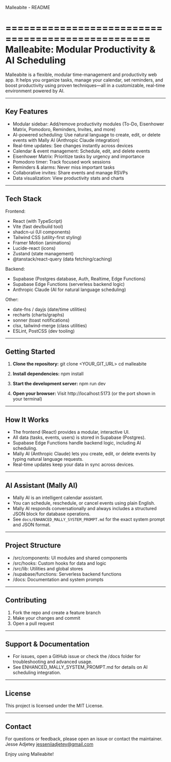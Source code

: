 Malleabite - README

==================================================
Malleabite: Modular Productivity & AI Scheduling
==================================================

Malleabite is a flexible, modular time-management and productivity web app. It helps you organize tasks, manage your calendar, set reminders, and boost productivity using proven techniques—all in a customizable, real-time environment powered by AI.

----------------------
Key Features
----------------------
- Modular sidebar: Add/remove productivity modules (To-Do, Eisenhower Matrix, Pomodoro, Reminders, Invites, and more)
- AI-powered scheduling: Use natural language to create, edit, or delete events with Mally AI (Anthropic Claude integration)
- Real-time updates: See changes instantly across devices
- Calendar & event management: Schedule, edit, and delete events
- Eisenhower Matrix: Prioritize tasks by urgency and importance
- Pomodoro timer: Track focused work sessions
- Reminders & alarms: Never miss important tasks
- Collaborative invites: Share events and manage RSVPs
- Data visualization: View productivity stats and charts

----------------------
Tech Stack
----------------------
Frontend:
- React (with TypeScript)
- Vite (fast dev/build tool)
- shadcn-ui (UI components)
- Tailwind CSS (utility-first styling)
- Framer Motion (animations)
- Lucide-react (icons)
- Zustand (state management)
- @tanstack/react-query (data fetching/caching)

Backend:
- Supabase (Postgres database, Auth, Realtime, Edge Functions)
- Supabase Edge Functions (serverless backend logic)
- Anthropic Claude (AI for natural language scheduling)

Other:
- date-fns / dayjs (date/time utilities)
- recharts (charts/graphs)
- sonner (toast notifications)
- clsx, tailwind-merge (class utilities)
- ESLint, PostCSS (dev tooling)

----------------------
Getting Started
----------------------
1. **Clone the repository:**
   git clone <YOUR_GIT_URL>
   cd malleabite

2. **Install dependencies:**
   npm install

3. **Start the development server:**
   npm run dev

4. **Open your browser:**
   Visit http://localhost:5173 (or the port shown in your terminal)


----------------------
How It Works
----------------------
- The frontend (React) provides a modular, interactive UI.
- All data (tasks, events, users) is stored in Supabase (Postgres).
- Supabase Edge Functions handle backend logic, including AI scheduling.
- Mally AI (Anthropic Claude) lets you create, edit, or delete events by typing natural language requests.
- Real-time updates keep your data in sync across devices.

----------------------
AI Assistant (Mally AI)
----------------------
- Mally AI is an intelligent calendar assistant.
- You can schedule, reschedule, or cancel events using plain English.
- Mally AI responds conversationally and always includes a structured JSON block for database operations.
- See `docs/ENHANCED_MALLY_SYSTEM_PROMPT.md` for the exact system prompt and JSON format.

----------------------
Project Structure
----------------------
- /src/components: UI modules and shared components
- /src/hooks: Custom hooks for data and logic
- /src/lib: Utilities and global stores
- /supabase/functions: Serverless backend functions
- /docs: Documentation and system prompts

----------------------
Contributing
----------------------
1. Fork the repo and create a feature branch
2. Make your changes and commit
3. Open a pull request

----------------------
Support & Documentation
----------------------
- For issues, open a GitHub issue or check the /docs folder for troubleshooting and advanced usage.
- See ENHANCED_MALLY_SYSTEM_PROMPT.md for details on AI scheduling integration.

----------------------
License
----------------------
This project is licensed under the MIT License.

----------------------
Contact
----------------------
For questions or feedback, please open an issue or contact the maintainer.
Jesse Adjetey
jesseniiadjetey@gmail.com

Enjoy using Malleabite!
